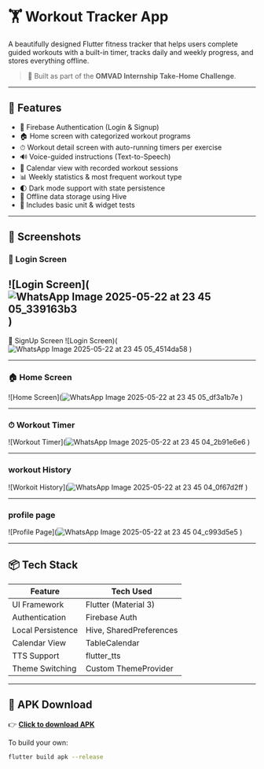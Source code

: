 # 🏋️ Workout Tracker App

A beautifully designed Flutter fitness tracker that helps users complete guided workouts with a built-in timer, tracks daily and weekly progress, and stores everything offline.

> 🔨 Built as part of the **OMVAD Internship Take-Home Challenge**.

---

## 🚀 Features

- 🔐 Firebase Authentication (Login & Signup)
- 🏠 Home screen with categorized workout programs
- ⏱ Workout detail screen with auto-running timers per exercise
- 🔊 Voice-guided instructions (Text-to-Speech)
- 📆 Calendar view with recorded workout sessions
- 📊 Weekly statistics & most frequent workout type
- 🌓 Dark mode support with state persistence
- 💾 Offline data storage using Hive
- 🧪 Includes basic unit & widget tests

---

## 📸 Screenshots

### 🔐 Login Screen
![Login Screen](![WhatsApp Image 2025-05-22 at 23 45 05_339163b3](https://github.com/user-attachments/assets/5bf2dc93-5580-46d4-ad98-4e76c28726de)
)
--- 

🔐 SignUp Screen
![Login Screen)(![WhatsApp Image 2025-05-22 at 23 45 05_4514da58](https://github.com/user-attachments/assets/9aab93c7-a897-422f-84a4-2145e300d507)
)

---

### 🏠 Home Screen
![Home Screen](![WhatsApp Image 2025-05-22 at 23 45 05_df3a1b7e](https://github.com/user-attachments/assets/a06730e1-641e-4eeb-a8b3-90b3f851ece1)
)

---

### ⏱ Workout Timer
![Workout Timer](![WhatsApp Image 2025-05-22 at 23 45 04_2b91e6e6](https://github.com/user-attachments/assets/d1498bd6-2c2f-4d8d-b06e-04b08c108d72)
)

---

### workout History
![Workoit History](![WhatsApp Image 2025-05-22 at 23 45 04_0f67d2ff](https://github.com/user-attachments/assets/5bd34eb5-78ac-4e2d-8955-f8ad601b9590)
)

---

### profile page
![Profile Page](![WhatsApp Image 2025-05-22 at 23 45 04_c993d5e5](https://github.com/user-attachments/assets/fca910dd-7a8b-4aa6-b5bd-98ab9be0dd83)
)

---



## 📦 Tech Stack

| Feature           | Tech Used               |
|-------------------|-------------------------|
| UI Framework      | Flutter (Material 3)    |
| Authentication    | Firebase Auth           |
| Local Persistence | Hive, SharedPreferences |
| Calendar View     | TableCalendar           |
| TTS Support       | flutter_tts             |
| Theme Switching   | Custom ThemeProvider    |

---

## 📱 APK Download

👉 [**Click to download APK**](https://drive.google.com/drive/folders/1LglPo21beexeyWOGC3ItlTsyD2sh5Adh?usp=sharing)

To build your own:

```bash
flutter build apk --release
